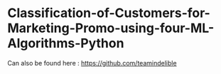 # Classification-of-Customers-for-Marketing-Promo-using-four-ML-Algorithms-Python

Can also be found here : https://github.com/teamindelible
